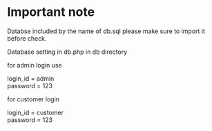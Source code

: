  # Important note

 Databse included by the name of db.sql please make sure to import it before check.
 
 Database setting in db.php in db directory

 for admin login use <br>

 login_id = admin <br>
 password = 123 <br>

for customer login <br>

 login_id = customer <br>
 password = 123 <br>